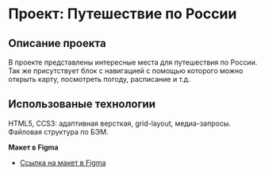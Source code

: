 # Проект: Путешествие по России

## Описание проекта
В проекте представлены интересные места для путешествия по России. Так же присутствует блок с навигацией с помощью которого можно открыть карту, посмотреть погоду, расписание и т.д.

## Использованые технологии
HTML5, CCS3: адаптивная версткая, grid-layout, медиа-запросы. Файловая структура по БЭМ.

**Макет в Figma**

* [Ссылка на макет в Figma](https://www.figma.com/file/5S2WSbEFL6awjVWJ0NWL8Q/Sprint-3_-Russia-_-desktop-mobile?node-id=28503%3A0)